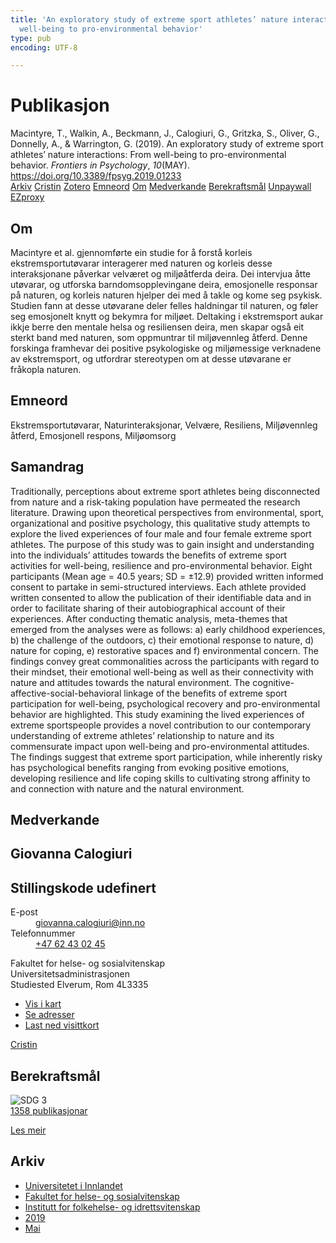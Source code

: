 ```yaml
---
title: 'An exploratory study of extreme sport athletes’ nature interactions: From
  well-being to pro-environmental behavior'
type: pub
encoding: UTF-8

---
```

<h1>Publikasjon</h1>
<article id="csl-bib-container-U7CV9LM3" class="csl-bib-container">
  <div class="csl-bib-body"> <div class="csl-entry">Macintyre, T., Walkin, A., Beckmann, J., Calogiuri, G., Gritzka, S., Oliver, G., Donnelly, A., &#38; Warrington, G. (2019). An exploratory study of extreme sport athletes’ nature interactions: From well-being to pro-environmental behavior. <i>Frontiers in Psychology</i>, <i>10</i>(MAY). <a href="https://doi.org/10.3389/fpsyg.2019.01233">https://doi.org/10.3389/fpsyg.2019.01233</a></div> </div>
  <div class="csl-bib-buttons">
    <a href="#taxonomy-article-U7CV9LM3" alt="archive" class="csl-bib-button">Arkiv</a>
    <a href="https://app.cristin.no/results/show.jsf?id=1697141" alt="Cristin" class="csl-bib-button">Cristin</a>
    <a href="http://zotero.org/groups/5881554/items/U7CV9LM3" alt="Zotero" class="csl-bib-button">Zotero</a>
    <a href="#keywords-article-U7CV9LM3" alt="keywords" class="csl-bib-button">Emneord</a>
    <a href="#about-article-U7CV9LM3" alt="about_pub" class="csl-bib-button">Om</a>
    <a href="#contributors-article-U7CV9LM3" alt="contributors" class="csl-bib-button">Medverkande</a>
    <a href="#sdg-article-U7CV9LM3" alt="sdg" class="csl-bib-button">Berekraftsmål</a>
    <a href="https://www.frontiersin.org/articles/10.3389/fpsyg.2019.01233/pdf" alt="Unpaywall" class="csl-bib-button">Unpaywall</a>
    <a href="https://www.frontiersin.org/articles/10.3389/fpsyg.2019.01233/pdf" alt="EZproxy" class="csl-bib-button">EZproxy</a>
  </div>
  <div id="csl-bib-meta-container-U7CV9LM3"></div>
</article>
<div id="csl-bib-meta-U7CV9LM3" class="csl-bib-meta">
  <article id="about-article-U7CV9LM3" class="about_pub-article">
    <h1>Om</h1>
    Macintyre et al. gjennomførte ein studie for å forstå korleis ekstremsportutøvarar interagerer med naturen og korleis desse interaksjonane påverkar velværet og miljøåtferda deira. Dei intervjua åtte utøvarar, og utforska barndomsopplevingane deira, emosjonelle responsar på naturen, og korleis naturen hjelper dei med å takle og kome seg psykisk. Studien fann at desse utøvarane deler felles haldningar til naturen, og føler seg emosjonelt knytt og bekymra for miljøet. Deltaking i ekstremsport aukar ikkje berre den mentale helsa og resiliensen deira, men skapar også eit sterkt band med naturen, som oppmuntrar til miljøvennleg åtferd. Denne forskinga framhevar dei positive psykologiske og miljømessige verknadene av ekstremsport, og utfordrar stereotypen om at desse utøvarane er fråkopla naturen.
  </article>
  <article id="keywords-article-U7CV9LM3" class="keywords-article">
    <h1>Emneord</h1>
    Ekstremsportutøvarar, Naturinteraksjonar, Velvære, Resiliens, Miljøvennleg åtferd, Emosjonell respons, Miljøomsorg
  </article>
  <article id="abstract-article-U7CV9LM3" class="abstract-article">
    <h1>Samandrag</h1>
    Traditionally, perceptions about extreme sport athletes being disconnected from nature and a risk-taking population have permeated the research literature. Drawing upon theoretical perspectives from environmental, sport, organizational and positive psychology, this qualitative study attempts to explore the lived experiences of four male and four female extreme sport athletes. The purpose of this study was to gain insight and understanding into the individuals’ attitudes towards the benefits of extreme sport activities for well-being, resilience and pro-environmental behavior. Eight participants (Mean age = 40.5 years; SD = ±12.9) provided written informed consent to partake in semi-structured interviews. Each athlete provided written consented to allow the publication of their identifiable data and in order to facilitate sharing of their autobiographical account of their experiences. After conducting thematic analysis, meta-themes that emerged from the analyses were as follows: a) early childhood experiences, b) the challenge of the outdoors, c) their emotional response to nature, d) nature for coping, e) restorative spaces and f) environmental concern. The findings convey great commonalities across the participants with regard to their mindset, their emotional well-being as well as their connectivity with nature and attitudes towards the natural environment. The cognitive-affective-social-behavioral linkage of the benefits of extreme sport participation for well-being, psychological recovery and pro-environmental behavior are highlighted. This study examining the lived experiences of extreme sportspeople provides a novel contribution to our contemporary understanding of extreme athletes’ relationship to nature and its commensurate impact upon well-being and pro-environmental attitudes. The findings suggest that extreme sport participation, while inherently risky has psychological benefits ranging from evoking positive emotions, developing resilience and life coping skills to cultivating strong affinity to and connection with nature and the natural environment.
  </article>
  <article id="contributors-article-U7CV9LM3" class="contributors-article">
    <h1>Medverkande</h1>
    <div class="personas"> <div class="vrtx-hinn-person-card"> <div class="photo"> <i class="lar la-user-circle missing-person"></i> </div> <div class="info"> <hgroup><h1>Giovanna Calogiuri</h1> <h2>Stillingskode udefinert</h2> </hgroup><dl> <dt>E-post</dt> <dd> <a href="mailto:giovanna.calogiuri@inn.no">giovanna.calogiuri@inn.no</a> </dd> <dt>Telefonnummer</dt> <dd><a href="tel:+4762430245"> +47 62 43 02 45 </a></dd> </dl> <p> Fakultet for helse- og sosialvitenskap<br> Universitetsadministrasjonen<br> Studiested Elverum, Rom 4L3335 </p> <ul class="vrtx-hinn-links"> <li><a href="https://www.google.com/maps?q=60.88177,11.53669">Vis i kart</a></li> <li><a href="https://www.inn.no/finn-en-ansatt/giovanna-calogiuri.html#vrtx-hinn-addresses">Se adresser</a></li> <li><a href="https://www.inn.no/finn-en-ansatt/giovanna-calogiuri.html?vrtx=vcf">Last ned visittkort</a></li> </ul> </div> </div> <a href="https://app.cristin.no/persons/show.jsf?id=358086" alt="Cristin URL" class="personas-cristin">Cristin</a> </div>
  </article>
  <article id="sdg-article-U7CV9LM3" class="sdg-article">
    <h1>Berekraftsmål</h1>
    <div class="sdg-container"><div id="sdg3" class="sdg">
        <img src="{{< params subfolder >}}images/sdg/sdg03_nn.png" class="image" alt="SDG 3">
        <div class="sdg-overlay">
          <a href="/nn/archive/?key=?sdg=3#archive" class="sdg-publication-count"><span>1358</span> publikasjonar</a>
          <p><a href="https://fn.no/om-fn/fns-baerekraftsmaal/god-helse-og-livskvalitet?lang=nno-NO" class="sdg-read-more">Les meir</a></p>
        </div>
      </div></div>
  </article>
  <article id="taxonomy-article-U7CV9LM3" class="taxonomy-article">
    <h1>Arkiv</h1>
    <ul>
      <li>
        <a href="/nn/archive/?key=3DCRN523">Universitetet i Innlandet</a>
      </li>
      <li>
        <a href="/nn/archive/?key=IDKFS3MX">Fakultet for helse- og sosialvitenskap</a>
      </li>
      <li>
        <a href="/nn/archive/?key=FJXE3Z8X">Institutt for folkehelse- og idrettsvitenskap</a>
      </li>
      <li>
        <a href="/nn/archive/?key=MXF6ZEHK">2019</a>
      </li>
      <li>
        <a href="/nn/archive/?key=65UR52MG">Mai</a>
      </li>
    </ul>
  </article>
</div>
